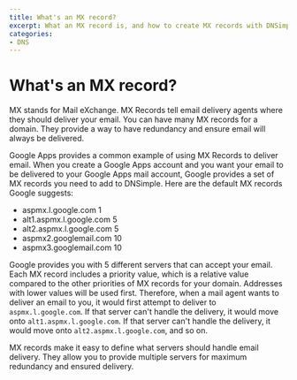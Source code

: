 ```yaml
---
title: What's an MX record?
excerpt: What an MX record is, and how to create MX records with DNSimple.
categories:
- DNS
---
```


# What's an MX record?

MX stands for Mail eXchange. MX Records tell email delivery agents where they should deliver your email. You can have many MX records for a domain. They provide a way to have redundancy and ensure email will always be delivered.

Google Apps provides a common example of using MX Records to deliver email. When you create a Google Apps account and you want your email to be delivered to your Google Apps mail account, Google provides a set of MX records you need to add to DNSimple. Here are the default MX records Google suggests:

- aspmx.l.google.com 1
- alt1.aspmx.l.google.com 5
- alt2.aspmx.l.google.com 5
- aspmx2.googlemail.com 10
- aspmx3.googlemail.com 10

Google provides you with 5 different servers that can accept your email. Each MX record includes a priority value, which is a relative value compared to the other priorities of MX records for your domain. Addresses with lower values will be used first. Therefore, when a mail agent wants to deliver an email to you, it would first attempt to deliver to `aspmx.l.google.com`. If that server can't handle the delivery, it would move onto `alt1.aspmx.l.google.com`. If that server can't handle the delivery, it would move onto `alt2.aspmx.l.google.com`, and so on.

MX records make it easy to define what servers should handle email delivery. They allow you to provide multiple servers for maximum redundancy and ensured delivery.
